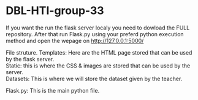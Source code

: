 # DBL-HTI-group-33
If you want the run the flask server localy you need to dowload the FULL repository.
After that run Flask.py using your preferd python execution method and open the wepage on http://127.0.0.1:5000/

File struture.
Templates: Here are the HTML page stored that can be used by the flask server.  
Static: this is where the CSS & images are stored that can be used by the server.  
Datasets: This is where we will store the dataset given by the teacher.  

Flask.py: This is the main python file.  


